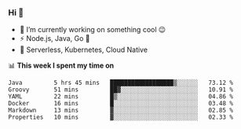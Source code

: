 ### Hi 👋

<!--
**nodejh/nodejh** is a ✨ _special_ ✨ repository because its `README.md` (this file) appears on your GitHub profile.

Here are some ideas to get you started:

- 🔭 I’m currently working on ...
- 🌱 I’m currently learning ...
- 👯 I’m looking to collaborate on ...
- 🤔 I’m looking for help with ...
- 💬 Ask me about ...
- 📫 How to reach me: ...
- 😄 Pronouns: ...
- ⚡ Fun fact: ...
-->

- 🔭 I’m currently working on something cool :wink:
- ⚡ Node.js, Java, Go :thought_balloon:
- 🤖 Serverless, Kubernetes, Cloud Native

📊 **This week I spent my time on**

<!--START_SECTION:waka-->

```text
Java         5 hrs 45 mins   ██████████████████▒░░░░░░   73.12 %
Groovy       51 mins         ██▓░░░░░░░░░░░░░░░░░░░░░░   10.91 %
YAML         22 mins         █▒░░░░░░░░░░░░░░░░░░░░░░░   04.86 %
Docker       16 mins         █░░░░░░░░░░░░░░░░░░░░░░░░   03.48 %
Markdown     13 mins         ▓░░░░░░░░░░░░░░░░░░░░░░░░   02.85 %
Properties   10 mins         ▓░░░░░░░░░░░░░░░░░░░░░░░░   02.33 %
```

<!--END_SECTION:waka-->


<!--
:traffic_light: **Visitors**

![visitors](https://visitor-badge.glitch.me/badge?page_id=nodejh.nodejh)
-->
